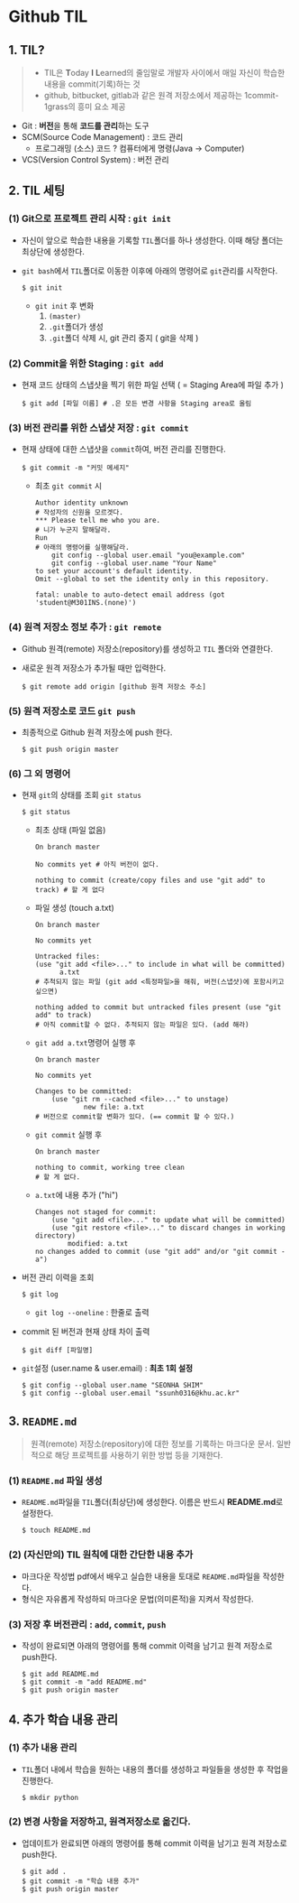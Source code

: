 # Github TIL

## 1. TIL?

> - TIL은 **T**oday **I** **L**earned의 줄임말로 개발자 사이에서 매일 자신이 학습한 내용을 commit(기록)하는 것
> - github, bitbucket, gitlab과 같은 원격 저장소에서 제공하는 1commit-1grass의 흥미 요소 제공

- Git : **버전**을 통해 **코드를 관리**하는 도구
- SCM(Source Code Management) : 코드 관리
  - 프로그래밍 (소스) 코드 ? 컴퓨터에게 명령(Java -> Computer)
- VCS(Version Control System) : 버전 관리



## 2. TIL 세팅

### (1) Git으로 프로젝트 관리 시작 : `git init`

- 자신이 앞으로 학습한 내용을 기록할 `TIL`폴더를 하나 생성한다. 이때 해당 폴더는 최상단에 생성한다.

- `git bash`에서 `TIL`폴더로 이동한 이후에 아래의 명령어로 `git`관리를 시작한다.

  ```shell
  $ git init
  ```

  - `git init` 후 변화
    1. `(master)`
    2. `.git`폴더가 생성
    3. `.git`폴더 삭제 시, git 관리 중지 ( git을 삭제 )



### (2) Commit을 위한 Staging : `git add`

- 현재 코드 상태의 스냅샷을 찍기 위한 파일 선택 ( = Staging Area에 파일 추가 )

  ```shell
  $ git add [파일 이름] # .은 모든 변경 사항을 Staging area로 올림
  ```



### (3) 버전 관리를 위한 스냅샷 저장 : `git commit`

- 현재 상태에 대한 스냅샷을 `commit`하여, 버전 관리를 진행한다.

  ```shell
  $ git commit -m "커밋 메세지"
  ```

  - 최초 `git commit` 시

    ```shell
    Author identity unknown
    # 작성자의 신원을 모르겟다.
    *** Please tell me who you are.
    # 니가 누군지 말해달라.
    Run
    # 아래의 명령어를 실행해달라.
    	git config --global user.email "you@example.com"
    	git config --global user.name "Your Name"
    to set your account's default identity.
    Omit --global to set the identity only in this repository.
    
    fatal: unable to auto-detect email address (got 'student@M301INS.(none)')
    ```

    

### (4) 원격 저장소 정보 추가 : `git remote`

- Github 원격(remote) 저장소(repository)를 생성하고 `TIL` 폴더와 연결한다.

- 새로운 원격 저장소가 추가될 때만 입력한다.

  ```shell
  $ git remote add origin [github 원격 저장소 주소]
  ```



### (5) 원격 저장소로 코드 `git push`

- 최종적으로 Github 원격 저장소에 push 한다.

  ```shell
  $ git push origin master
  ```



### (6) 그 외 명령어

- 현재 `git`의 상태를 조회 `git status`

  ```shell
  $ git status
  ```

  - 최초 상태 (파일 없음)

    ```shell
    On branch master
    
    No commits yet # 아직 버전이 없다.
    
    nothing to commit (create/copy files and use "git add" to track) # 할 게 없다
    ```

  

  - 파일 생성 (touch a.txt)

    ```shell
    On branch master
    
    No commits yet
    
    Untracked files:
    (use "git add <file>..." to include in what will be committed)
    	  a.txt
    # 추척되지 않는 파일 (git add <특정파일>을 해줘, 버전(스냅샷)에 포함시키고 싶으면)
    
    nothing added to commit but untracked files present (use "git add" to track)
    # 아직 commit할 수 없다. 추적되지 않는 파일은 있다. (add 해라)
    ```

    

  - `git add a.txt`명령어 실행 후

    ```shell
    On branch master
    
    No commits yet
    
    Changes to be committed:
    	(use "git rm --cached <file>..." to unstage)
    			new file: a.txt
    # 버전으로 commit할 변화가 있다. (== commit 할 수 있다.)
    ```

  

  - `git commit` 실행 후

    ```shell
    On branch master
    
    nothing to commit, working tree clean
    # 할 게 없다.
    ```

    

  - `a.txt`에 내용 추가 ("hi")

    ```shell
    Changes not staged for commit:
    	(use "git add <file>..." to update what will be committed)
    	(use "git restore <file>..." to discard changes in working directory)
    		modified: a.txt
    no changes added to commit (use "git add" and/or "git commit -a")
    ```



- 버전 관리 이력을 조회

  ```shell
  $ git log
  ```

  - `git log --oneline` : 한줄로 출력

- commit 된 버전과 현재 상태 차이 출력

  ```shell
  $ git diff [파일명]
  ```

  

- `git`설정 (user.name & user.email) : **최초 1회 설정**

  ```shell
  $ git config --global user.name "SEONHA SHIM"
  $ git config --global user.email "ssunh0316@khu.ac.kr"
  ```



## 3. `README.md`

>원격(remote) 저장소(repository)에 대한 정보를 기록하는 마크다운 문서. 일반적으로 해당 프로젝트를 사용하기 위한 방법 등을 기재한다.



### (1) `README.md` 파일 생성

- `README.md`파일을 `TIL`폴더(최상단)에 생성한다. 이름은 반드시 **README.md**로 설정한다.

  ```shell
  $ touch README.md
  ```



### (2) (자신만의) TIL 원칙에 대한 간단한 내용 추가

- 마크다운 작성법 pdf에서 배우고 실습한 내용을 토대로 `README.md`파일을 작성한다.
- 형식은 자유롭게 작성하되 마크다운 문법(의미론적)을 지켜서 작성한다.



### (3) 저장 후 버전관리 : `add`, `commit`, `push`

- 작성이 완료되면 아래의 명령어를 통해 commit 이력을 남기고 원격 저장소로 push한다.

  ```shell
  $ git add README.md
  $ git commit -m "add README.md"
  $ git push origin master
  ```



## 4. 추가 학습 내용 관리

### (1) 추가 내용 관리

- `TIL`폴더 내에서 학습을 원하는 내용의 폴더를 생성하고 파일들을 생성한 후 작업을 진행한다.

  ```shell
  $ mkdir python
  ```



### (2) 변경 사항을 저장하고, 원격저장소로 옮긴다.

- 업데이트가 완료되면 아래의 명령어를 통해 commit 이력을 남기고 원격 저장소로 push한다.

  ```shell
  $ git add .
  $ git commit -m "학습 내용 추가"
  $ git push origin master
  ```



